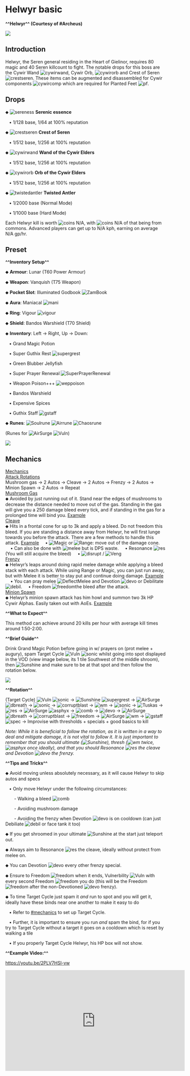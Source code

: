 # Helwyr basic
**^^Helwyr^^ (Courtesy of #Archeus)**


<img class="media" src="https://i.imgur.com/ZfhwfU6.png">



## Introduction


Helwyr, the Seren general residing in the Heart of Gielinor, requires 80 magic and 40 Seren killcount to fight. The notable drops for this boss are the Cywir Wand <img title="cywirwand" class="d-emoji" alt="cywirwand" src="https://cdn.discordapp.com/emojis/643161591571021824.png?v=1">, Cywir Orb, <img title="cywirorb" class="d-emoji" alt="cywirorb" src="https://cdn.discordapp.com/emojis/643161591210049556.png?v=1"> and Crest of Seren <img title="crestseren" class="d-emoji" alt="crestseren" src="https://cdn.discordapp.com/emojis/643161511937966122.png?v=1">. These items can be augmented and disassembled for Cywir components <img title="cywircomp" class="d-emoji" alt="cywircomp" src="https://cdn.discordapp.com/emojis/583430147538026496.png?v=1"> which are required for Planted Feet <img title="pf" class="d-emoji" alt="pf" src="https://cdn.discordapp.com/emojis/689501925770919981.png?v=1">.


## Drops


⬥ <img title="sereness" class="d-emoji" alt="sereness" src="https://cdn.discordapp.com/emojis/643162860834390016.png?v=1"> **Serenic essence**

 ‎ ‎ ‎ ‎• 1/128 base, 1/64 at 100% reputation

⬥ <img title="crestseren" class="d-emoji" alt="crestseren" src="https://cdn.discordapp.com/emojis/643161511937966122.png?v=1"> **Crest of Seren**

 ‎ ‎ ‎ ‎• 1/512 base, 1/256 at 100% reputation

⬥ <img title="cywirwand" class="d-emoji" alt="cywirwand" src="https://cdn.discordapp.com/emojis/643161591571021824.png?v=1"> **Wand of the Cywir Elders**

 ‎ ‎ ‎ ‎• 1/512 base, 1/256 at 100% reputation

⬥ <img title="cywirorb" class="d-emoji" alt="cywirorb" src="https://cdn.discordapp.com/emojis/643161591210049556.png?v=1"> **Orb of the Cywir Elders**

 ‎ ‎ ‎ ‎• 1/512 base, 1/256 at 100% reputation

⬥ <img title="twistedantler" class="d-emoji" alt="twistedantler" src="https://cdn.discordapp.com/emojis/643162907772846080.png?v=1"> **Twisted Antler**

 ‎ ‎ ‎ ‎• 1/2000 base (Normal Mode)

 ‎ ‎ ‎ ‎• 1/1000 base (Hard Mode)



Each Helwyr kill is worth <img title="coins" class="d-emoji" alt="coins" src="https://cdn.discordapp.com/emojis/698816156961603654.png?v=1"> N/A, with <img title="coins" class="d-emoji" alt="coins" src="https://cdn.discordapp.com/emojis/698816156961603654.png?v=1"> N/A of that being from commons. Advanced players can get up to N/A kph, earning on average N/A gp/hr.


## Preset





**^^Inventory Setup^^**

⬥ **Armour**: Lunar (T60 Power Armour)

⬥ **Weapon**: Vanquish (T75 Weapon)

⬥ **Pocket Slot**: Illuminated Godbook <img title="ZamBook" class="d-emoji" alt="ZamBook" src="https://cdn.discordapp.com/emojis/574290439461404672.png?v=1">

⬥ **Aura**: Maniacal <img title="mani" class="d-emoji" alt="mani" src="https://cdn.discordapp.com/emojis/643505153709965322.png?v=1">

⬥ **Ring**: Vigour <img title="vigour" class="d-emoji" alt="vigour" src="https://cdn.discordapp.com/emojis/615613235512737792.png?v=1">

⬥ **Shield**: Bandos Warshield (T70 Shield)

⬥ **Inventory**: Left → Right, Up → Down:

 ‎ ‎ ‎ ‎• Grand Magic Potion

 ‎ ‎ ‎ ‎• Super Guthix Rest <img title="supergrest" class="d-emoji" alt="supergrest" src="https://cdn.discordapp.com/emojis/690140078407680059.png?v=1">

 ‎ ‎ ‎ ‎• Green Blubber Jellyfish

 ‎ ‎ ‎ ‎• Super Prayer Renewal <img title="SuperPrayerRenewal" class="d-emoji" alt="SuperPrayerRenewal" src="https://cdn.discordapp.com/emojis/547603714681339915.png?v=1">

 ‎ ‎ ‎ ‎• Weapon Poison+++ <img title="weppoison" class="d-emoji" alt="weppoison" src="https://cdn.discordapp.com/emojis/689525476158472288.png?v=1">

 ‎ ‎ ‎ ‎• Bandos Warshield

 ‎ ‎ ‎ ‎• Expensive Spices

 ‎ ‎ ‎ ‎• Guthix Staff <img title="gstaff" class="d-emoji" alt="gstaff" src="https://cdn.discordapp.com/emojis/513203008608141314.png?v=1">

⬥ **Runes**: <img title="Soulrune" class="d-emoji" alt="Soulrune" src="https://cdn.discordapp.com/emojis/536252660333019136.png?v=1"> <img title="Airrune" class="d-emoji" alt="Airrune" src="https://cdn.discordapp.com/emojis/536252658986647589.png?v=1"> <img title="Chaosrune" class="d-emoji" alt="Chaosrune" src="https://cdn.discordapp.com/emojis/536252659422855188.png?v=1">

(Runes for <img title="AirSurge" class="d-emoji" alt="AirSurge" src="https://cdn.discordapp.com/emojis/543465115870035999.png?v=1"> <img title="Vuln" class="d-emoji" alt="Vuln" src="https://cdn.discordapp.com/emojis/537349530551582720.png?v=1">)





<img class="media" src="https://i.imgur.com/e9N5Qla.png">



## Mechanics





<div class="flex-vertical whitney theme-dark">
<div class="chat flex-vertical flex-spacer">
<div class="content flex-spacer flex-horizontal">
<div class="flex-spacer flex-vertical messages-wrapper">
<div class="scroller-wrap">
<div class="scroller messages">
<div class="message-group hide-overflow">
<div class="comment">
<div class="message first">
<div class="accessory">

<div class="embed-wrapper">
<div class="embed-color-pill" style="background-color: rgb(0, 153, 255);"></div>
<div class="embed embed-rich">
<div class="embed-content">
<div class="embed-content-inner">

<div class="embed-title" ><u>Mechanics</u>
</div>

<div class="embed-fields"><div class="embed-field" ><div class="embed-field-name" ><u>Attack Rotations</u>
</div><div class="embed-field-value markup" >Mushroom gas → 2 Autos → Cleave → 2 Autos → Frenzy → 2 Autos → Minion Spawn → 2 Autos → Repeat
​
</div></div><div class="embed-field" ><div class="embed-field-name" ><u>Mushroom Gas</u>
</div><div class="embed-field-value markup" >⬥ Avoided by just running out of it. Stand near the edges of mushrooms to decrease the distance needed to move out of the gas. Standing in the gas will give you a 250 damage bleed every tick, and if standing in the gas for a prolonged time will bind you. <a title="" href="https://imgur.com/KHMLekU.mp4" target="_blank" rel="noreferrer">Example</a>
​
</div></div><div class="embed-field" ><div class="embed-field-name" ><u>Cleave</u>
</div><div class="embed-field-value markup" >⬥ Hits in a frontal cone for up to 3k and apply a bleed. Do not freedom this bleed. If you are standing a distance away from Helwyr, he will first lunge towards you before the attack. There are a few methods to handle this attack. <a title="" href="https://imgur.com/OKDS0F5.mp4" target="_blank" rel="noreferrer">Example</a>
    • <img title="Magic" class="d-emoji" alt="Magic" src="https://cdn.discordapp.com/emojis/689504724159823906.png?v=1"> or <img title="Range" class="d-emoji" alt="Range" src="https://cdn.discordapp.com/emojis/580168050121113623.png?v=1">: move out of the damage cone.
    • Can also be done with <img title="melee" class="d-emoji" alt="melee" src="https://cdn.discordapp.com/emojis/615612332521029632.png?v=1"> but is DPS waste.
    • Resonance <img title="res" class="d-emoji" alt="res" src="https://cdn.discordapp.com/emojis/535541258844635148.png?v=1"> (You will still acquire the bleed)
    • <img title="disrupt" class="d-emoji" alt="disrupt" src="https://cdn.discordapp.com/emojis/535614336207552523.png?v=1"> / <img title="Veng" class="d-emoji" alt="Veng" src="https://cdn.discordapp.com/emojis/543478434953822208.png?v=1">
​
</div></div><div class="embed-field" ><div class="embed-field-name" ><u>Frenzy</u>
</div><div class="embed-field-value markup" >⬥ Helwyr’s leaps around doing rapid melee damage while applying a bleed stack with each attack. While using Range or Magic, you can just run away, but with Melee it is better to stay put and continue doing damage. <a title="" href="https://imgur.com/G5CPPoC.mp4" target="_blank" rel="noreferrer">Example</a>
    • You can pray melee <img title="DeflectMelee" class="d-emoji" alt="DeflectMelee" src="https://cdn.discordapp.com/emojis/544195488447201300.png?v=1"> and Devotion <img title="devo" class="d-emoji" alt="devo" src="https://cdn.discordapp.com/emojis/513190158728953857.png?v=1"> or Debilitate <img title="debil" class="d-emoji" alt="debil" src="https://cdn.discordapp.com/emojis/535541278264393729.png?v=1">.
    • Freedom <img title="freedom" class="d-emoji" alt="freedom" src="https://cdn.discordapp.com/emojis/535541258240786434.png?v=1">the bleed after the attack.
​
</div></div><div class="embed-field" ><div class="embed-field-name" ><u>Minion Spawn</u>
</div><div class="embed-field-value markup" >⬥ Helwyr’s minion spawn attack has him howl and summon two 3k HP Cywir Alphas. Easily taken out with AoEs. <a title="" href="https://imgur.com/EB1ss4g.mp4" target="_blank" rel="noreferrer">Example</a>
​
</div></div></div>
</div>

</div>


</div></div></div></div></div></div></div></div></div></div></div></div>   




**^^What to Expect^^**

This method can achieve around 20 kills per hour with average kill times around 1:50-2:00.


**^^Brief Guide^^**

Drink Grand Magic Potion before going in w/ prayers on (prot melee + augury), spam Target Cycle <img title="Vuln" class="d-emoji" alt="Vuln" src="https://cdn.discordapp.com/emojis/537349530551582720.png?v=1"> <img title="sonic" class="d-emoji" alt="sonic" src="https://cdn.discordapp.com/emojis/535533809924571136.png?v=1"> whilst going into spot displayed in the VOD (view image below, its 1 tile Southwest of the middle shroom), then <img title="Sunshine" class="d-emoji" alt="Sunshine" src="https://cdn.discordapp.com/emojis/583430011948630016.png?v=1"> and make sure to be at that spot and then follow the rotation below.





<img class="media" src="https://i.imgur.com/jlN3dUY.png">



**^^Rotation^^**

(Target Cycle) <img title="Vuln" class="d-emoji" alt="Vuln" src="https://cdn.discordapp.com/emojis/537349530551582720.png?v=1"> <img title="sonic" class="d-emoji" alt="sonic" src="https://cdn.discordapp.com/emojis/535533809924571136.png?v=1"> → <img title="Sunshine" class="d-emoji" alt="Sunshine" src="https://cdn.discordapp.com/emojis/583430011948630016.png?v=1"> <img title="supergrest" class="d-emoji" alt="supergrest" src="https://cdn.discordapp.com/emojis/690140078407680059.png?v=1"> → <img title="AirSurge" class="d-emoji" alt="AirSurge" src="https://cdn.discordapp.com/emojis/543465115870035999.png?v=1"> <img title="dbreath" class="d-emoji" alt="dbreath" src="https://cdn.discordapp.com/emojis/535533833391702017.png?v=1"> → <img title="sonic" class="d-emoji" alt="sonic" src="https://cdn.discordapp.com/emojis/535533809924571136.png?v=1"> → <img title="corruptblast" class="d-emoji" alt="corruptblast" src="https://cdn.discordapp.com/emojis/513190159194259467.png?v=1"> → <img title="wm" class="d-emoji" alt="wm" src="https://cdn.discordapp.com/emojis/535533809978966037.png?v=1"> → <img title="sonic" class="d-emoji" alt="sonic" src="https://cdn.discordapp.com/emojis/535533809924571136.png?v=1"> → <img title="Tuskas" class="d-emoji" alt="Tuskas" src="https://cdn.discordapp.com/emojis/513201065513058306.png?v=1"> → <img title="res" class="d-emoji" alt="res" src="https://cdn.discordapp.com/emojis/535541258844635148.png?v=1"> → <img title="AirSurge" class="d-emoji" alt="AirSurge" src="https://cdn.discordapp.com/emojis/543465115870035999.png?v=1"> <img title="asphyx" class="d-emoji" alt="asphyx" src="https://cdn.discordapp.com/emojis/535533833072672778.png?v=1"> → <img title="comb" class="d-emoji" alt="comb" src="https://cdn.discordapp.com/emojis/535533833098100745.png?v=1"> → <img title="devo" class="d-emoji" alt="devo" src="https://cdn.discordapp.com/emojis/513190158728953857.png?v=1"> → <img title="AirSurge" class="d-emoji" alt="AirSurge" src="https://cdn.discordapp.com/emojis/543465115870035999.png?v=1"> <img title="dbreath" class="d-emoji" alt="dbreath" src="https://cdn.discordapp.com/emojis/535533833391702017.png?v=1"> → <img title="corruptblast" class="d-emoji" alt="corruptblast" src="https://cdn.discordapp.com/emojis/513190159194259467.png?v=1"> → <img title="freedom" class="d-emoji" alt="freedom" src="https://cdn.discordapp.com/emojis/535541258240786434.png?v=1"> → <img title="AirSurge" class="d-emoji" alt="AirSurge" src="https://cdn.discordapp.com/emojis/543465115870035999.png?v=1"> <img title="wm" class="d-emoji" alt="wm" src="https://cdn.discordapp.com/emojis/535533809978966037.png?v=1"> → <img title="gstaff" class="d-emoji" alt="gstaff" src="https://cdn.discordapp.com/emojis/513203008608141314.png?v=1"><img title="spec" class="d-emoji" alt="spec" src="https://cdn.discordapp.com/emojis/537340400273195028.png?v=1"> → Improvise with thresholds + specials + good basics to kill


*Note: While it is beneficial to follow the rotation, as it is written in a way to deal and mitigate damage, it is not vital to follow it. It is just important to remember that you should ultimate (<img title="Sunshine" class="d-emoji" alt="Sunshine" src="https://cdn.discordapp.com/emojis/583430011948630016.png?v=1">), thresh (<img title="wm" class="d-emoji" alt="wm" src="https://cdn.discordapp.com/emojis/535533809978966037.png?v=1"> twice, <img title="asphyx" class="d-emoji" alt="asphyx" src="https://cdn.discordapp.com/emojis/535533833072672778.png?v=1"> once ideally), and that you should Resonance <img title="res" class="d-emoji" alt="res" src="https://cdn.discordapp.com/emojis/535541258844635148.png?v=1"> the cleave and Devotion <img title="devo" class="d-emoji" alt="devo" src="https://cdn.discordapp.com/emojis/513190158728953857.png?v=1"> the frenzy.*


**^^Tips and Tricks^^**

⬥ Avoid moving unless absolutely necessary, as it will cause Helwyr to skip autos and specs

 ‎ ‎ ‎ ‎• Only move Helwyr under the following circumstances:

 ‎ ‎ ‎ ‎ ‎ ‎ ‎ ‎- Walking a bleed <img title="comb" class="d-emoji" alt="comb" src="https://cdn.discordapp.com/emojis/535533833098100745.png?v=1">

 ‎ ‎ ‎ ‎ ‎ ‎ ‎ ‎- Avoiding mushroom damage

 ‎ ‎ ‎ ‎ ‎ ‎ ‎ ‎- Avoiding the frenzy when Devotion <img title="devo" class="d-emoji" alt="devo" src="https://cdn.discordapp.com/emojis/513190158728953857.png?v=1"> is on cooldown (can just Debiliate <img title="debil" class="d-emoji" alt="debil" src="https://cdn.discordapp.com/emojis/535541278264393729.png?v=1"> or face tank it too)


⬥ If you get shroomed in your ultimate <img title="Sunshine" class="d-emoji" alt="Sunshine" src="https://cdn.discordapp.com/emojis/583430011948630016.png?v=1"> at the start just teleport out.

⬥ Always aim to Resonance <img title="res" class="d-emoji" alt="res" src="https://cdn.discordapp.com/emojis/535541258844635148.png?v=1"> the cleave, ideally without protect from melee on.


⬥ You can Devotion <img title="devo" class="d-emoji" alt="devo" src="https://cdn.discordapp.com/emojis/513190158728953857.png?v=1"> every other frenzy special.

⬥ Ensure to Freedom <img title="freedom" class="d-emoji" alt="freedom" src="https://cdn.discordapp.com/emojis/535541258240786434.png?v=1"> when it ends, Vulnerbility <img title="Vuln" class="d-emoji" alt="Vuln" src="https://cdn.discordapp.com/emojis/537349530551582720.png?v=1"> with every second Freedom <img title="freedom" class="d-emoji" alt="freedom" src="https://cdn.discordapp.com/emojis/535541258240786434.png?v=1"> you do (this will be the Freedom <img title="freedom" class="d-emoji" alt="freedom" src="https://cdn.discordapp.com/emojis/535541258240786434.png?v=1"> after the non-Devotioned <img title="devo" class="d-emoji" alt="devo" src="https://cdn.discordapp.com/emojis/513190158728953857.png?v=1"> frenzy).


⬥ To time Target Cycle just spam it *and* run to spot and you will get it, ideally have these binds near one another to make it easy to do

 ‎ ‎ ‎ ‎• Refer to [#mechanics](../miscellaneous-information/mechanics.md) to set up Target Cycle.

 ‎ ‎ ‎ ‎• Further, it is important to ensure you run *and* spam the bind, for if you try to Target Cycle without a target it goes on a cooldown which is reset by walking a tile

 ‎ ‎ ‎ ‎• If you properly Target Cycle Helwyr, his HP box will not show.


**^^Example Video:^^**


<https://youtu.be/2PLV7HSl-vw>
<iframe class="media" width="560" height="315" src="https://www.youtube.com/embed/2PLV7HSl-vw" frameborder="0" allow="accelerometer; autoplay; encrypted-media; gyroscope; picture-in-picture" allowfullscreen></iframe>




